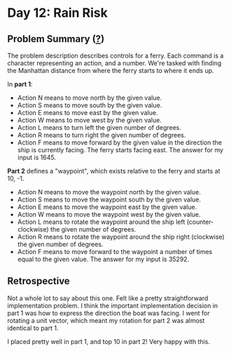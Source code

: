 # Day 12: Rain Risk

## Problem Summary ([?](https://adventofcode.com/2020/day/12))

The problem description describes controls for a ferry.
Each command is a character representing an action, and a number.
We're tasked with finding the Manhattan distance from where the ferry starts to where it ends up.

In **part 1**:
- Action N means to move north by the given value.
- Action S means to move south by the given value.
- Action E means to move east by the given value.
- Action W means to move west by the given value.
- Action L means to turn left the given number of degrees.
- Action R means to turn right the given number of degrees.
- Action F means to move forward by the given value in the direction the ship is currently facing.
The ferry starts facing east.
The answer for my input is 1645.

**Part 2** defines a "waypoint", which exists relative to the ferry and starts at 10, -1.
- Action N means to move the waypoint north by the given value.
- Action S means to move the waypoint south by the given value.
- Action E means to move the waypoint east by the given value.
- Action W means to move the waypoint west by the given value.
- Action L means to rotate the waypoint around the ship left (counter-clockwise) the given number of degrees.
- Action R means to rotate the waypoint around the ship right (clockwise) the given number of degrees.
- Action F means to move forward to the waypoint a number of times equal to the given value.
The answer for my input is 35292.


## Retrospective

Not a whole lot to say about this one.
Felt like a pretty straightforward implementation problem.
I think the important implementation decision in part 1 was how to express the direction the boat was facing.
I went for rotating a unit vector, which meant my rotation for part 2 was almost identical to part 1.

I placed pretty well in part 1, and top 10 in part 2!
Very happy with this.
